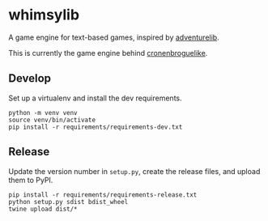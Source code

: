 # whimsylib

A game engine for text-based games, inspired by [adventurelib](https://github.com/lordmauve/adventurelib).

This is currently the game engine behind [cronenbroguelike](https://github.com/Cronenbrogues/cronenbroguelike).

## Develop

Set up a virtualenv and install the dev requirements.

```
python -m venv venv
source venv/bin/activate
pip install -r requirements/requirements-dev.txt
```

## Release

Update the version number in `setup.py`, create the release files, and upload them to PyPI.

```
pip install -r requirements/requirements-release.txt
python setup.py sdist bdist_wheel
twine upload dist/*
```
